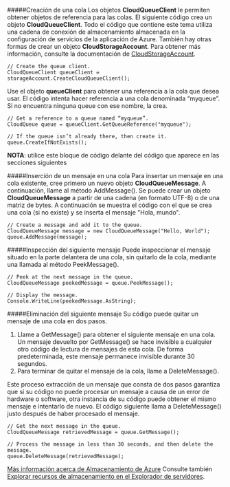#####Creación de una cola
Los objetos **CloudQueueClient** le permiten obtener objetos de referencia para las colas. El siguiente código crea un objeto **CloudQueueClient**. Todo el código que contiene este tema utiliza una cadena de conexión de almacenamiento almacenada en la configuración de servicios de la aplicación de Azure. También hay otras formas de crear un objeto **CloudStorageAccount**. Para obtener más información, consulte la documentación de [CloudStorageAccount](http://msdn.microsoft.com/library/azure/microsoft.windowsazure.cloudstorageaccount_methods.aspx "CloudStorageAccount").

	// Create the queue client.
	CloudQueueClient queueClient = storageAccount.CreateCloudQueueClient();

Use el objeto **queueClient** para obtener una referencia a la cola que desea usar. El código intenta hacer referencia a una cola denominada “myqueue”. Si no encuentra ninguna queue con ese nombre, la crea.

	// Get a reference to a queue named “myqueue”.
	CloudQueue queue = queueClient.GetQueueReference("myqueue");

	// If the queue isn’t already there, then create it.
	queue.CreateIfNotExists();

**NOTA**: utilice este bloque de código delante del código que aparece en las secciones siguientes

#####Inserción de un mensaje en una cola
Para insertar un mensaje en una cola existente, cree primero un nuevo objeto **CloudQueueMessage**. A continuación, llame al método AddMessage(). Se puede crear un objeto **CloudQueueMessage** a partir de una cadena (en formato UTF-8) o de una matriz de bytes. A continuación se muestra el código con el que se crea una cola (si no existe) y se inserta el mensaje "Hola, mundo".

	// Create a message and add it to the queue.
	CloudQueueMessage message = new CloudQueueMessage("Hello, World");
	queue.AddMessage(message);

#####Inspección del siguiente mensaje
Puede inspeccionar el mensaje situado en la parte delantera de una cola, sin quitarlo de la cola, mediante una llamada al método PeekMessage().

	// Peek at the next message in the queue.
	CloudQueueMessage peekedMessage = queue.PeekMessage();

	// Display the message.
	Console.WriteLine(peekedMessage.AsString);

#####Eliminación del siguiente mensaje
Su código puede quitar un mensaje de una cola en dos pasos.


1. Llame a GetMessage() para obtener el siguiente mensaje en una cola. Un mensaje devuelto por GetMessage() se hace invisible a cualquier otro código de lectura de mensajes de esta cola. De forma predeterminada, este mensaje permanece invisible durante 30 segundos. 
2.	Para terminar de quitar el mensaje de la cola, llame a DeleteMessage(). 

Este proceso extracción de un mensaje que consta de dos pasos garantiza que si su código no puede procesar un mensaje a causa de un error de hardware o software, otra instancia de su código puede obtener el mismo mensaje e intentarlo de nuevo. El código siguiente llama a DeleteMessage() justo después de haber procesado el mensaje.

	// Get the next message in the queue.
	CloudQueueMessage retrievedMessage = queue.GetMessage();

	// Process the message in less than 30 seconds, and then delete the message.
	queue.DeleteMessage(retrievedMessage);

[Más información acerca de Almacenamiento de Azure](http://azure.microsoft.com/documentation/services/storage/) Consulte también [Explorar recursos de almacenamiento en el Explorador de servidores](http://msdn.microsoft.com/library/azure/ff683677.aspx).

<!---HONumber=62-->